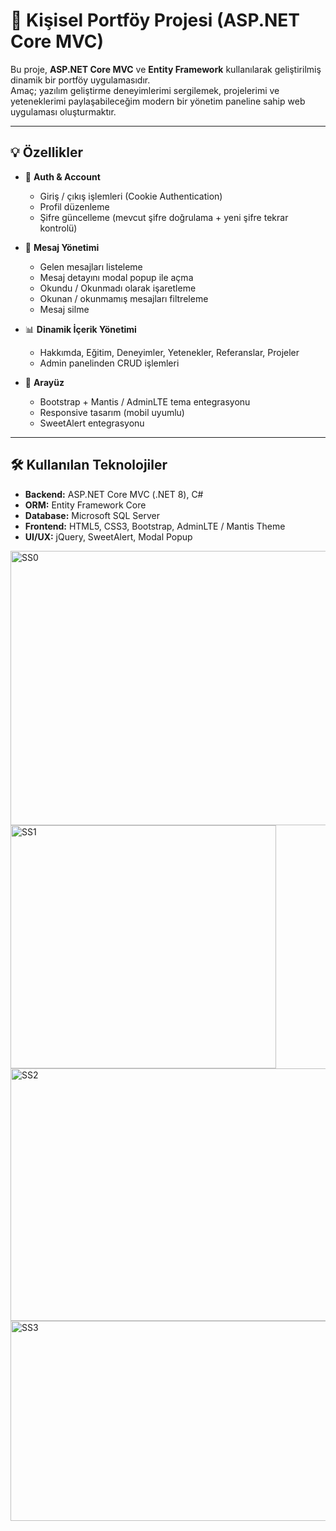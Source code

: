 # 🚀 Kişisel Portföy Projesi (ASP.NET Core MVC)

Bu proje, **ASP.NET Core MVC** ve **Entity Framework** kullanılarak geliştirilmiş dinamik bir portföy uygulamasıdır.  
Amaç; yazılım geliştirme deneyimlerimi sergilemek, projelerimi ve yeteneklerimi paylaşabileceğim modern bir yönetim paneline sahip web uygulaması oluşturmaktır.  

---

## 💡 Özellikler
- 🔐 **Auth & Account**
  - Giriş / çıkış işlemleri (Cookie Authentication)  
  - Profil düzenleme  
  - Şifre güncelleme (mevcut şifre doğrulama + yeni şifre tekrar kontrolü)  

- 💬 **Mesaj Yönetimi**
  - Gelen mesajları listeleme  
  - Mesaj detayını modal popup ile açma  
  - Okundu / Okunmadı olarak işaretleme  
  - Okunan / okunmamış mesajları filtreleme  
  - Mesaj silme  

- 📊 **Dinamik İçerik Yönetimi**
  - Hakkımda, Eğitim, Deneyimler, Yetenekler, Referanslar, Projeler  
  - Admin panelinden CRUD işlemleri  


- 🎨 **Arayüz**
  - Bootstrap + Mantis / AdminLTE tema entegrasyonu  
  - Responsive tasarım (mobil uyumlu)  
  - SweetAlert entegrasyonu  

---

## 🛠 Kullanılan Teknolojiler
- **Backend:** ASP.NET Core MVC (.NET 8), C#  
- **ORM:** Entity Framework Core  
- **Database:** Microsoft SQL Server  
- **Frontend:** HTML5, CSS3, Bootstrap, AdminLTE / Mantis Theme  
- **UI/UX:** jQuery, SweetAlert, Modal Popup  
<img width="955" height="439" alt="SS0" src="https://github.com/user-attachments/assets/fe545653-74ed-421d-8e10-be06c3ab5939" />
<img width="425" height="389" alt="SS1" src="https://github.com/user-attachments/assets/0cdcedbb-8ddd-486a-9ab4-6117fc91892e" />
<img width="956" height="404" alt="SS2" src="https://github.com/user-attachments/assets/d57bdbf4-060c-45c4-8235-537704266c89" />
<img width="953" height="320" alt="SS3" src="https://github.com/user-attachments/assets/c9627a87-046f-42d3-9c82-c82a4c052624" />
